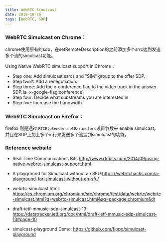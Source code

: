 ```yaml
---
title: WebRTC Simulcast
date: 2018-10-26
tags: [WebRTC, SDP] 
---
```


### WebRTC Simulcast on Chrome：

chrome使用原有的sdp，在setRemoteDescription的之前添加多个srrc达到发送多个流的simulcast功能。


Using Native WebRTC simulcast support in Chrome：

- Step one: Add simulcast ssrcs and "SIM" group to the offer SDP.
- Step two?: Add a renegotiation.
- Step three: Add the x-conference flag to the video track in the answer SDP.(a=x-google-flag:conference)
- Step four: Decide what substreams you are interested in
- Step five: Increase the bandwidth




### WebRTC Simulcast on Firefox：

firefox 则是通过 `RTCRtpSender.setParameters`设置参数来 enable simulcast。
并且在SDP上加上多个m行来发送多个流达到simulcast的功能。 



### Reference website

- Real Time Communications Bits:http://www.rtcbits.com/2014/09/using-native-webrtc-simulcast-support.html

- A playground for Simulcast without an SFU:https://webrtchacks.com/a-playground-for-simulcast-without-an-sfu/
 
- webrtc-simulcast.html: https://cs.chromium.org/chromium/src/chrome/test/data/webrtc/webrtc-simulcast.html?q=webrtc-simulcast.html&sq=package:chromium&dr

- draft-ietf-mmusic-sdp-simulcast-13: https://datatracker.ietf.org/doc/html/draft-ietf-mmusic-sdp-simulcast-13#page-10

- simulcast-playground Demo: https://github.com/fippo/simulcast-playground
